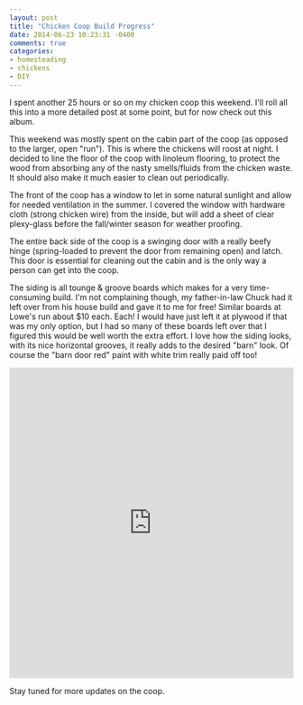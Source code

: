 ```yaml
---
layout: post
title: "Chicken Coop Build Progress"
date: 2014-06-23 10:23:31 -0400
comments: true
categories:
- homesteading
- chickens
- DIY
---
```

I spent another 25 hours or so on my chicken coop this weekend. I'll roll all this into a more detailed post at some point, but for now check out this album.
<!-- more -->

This weekend was mostly spent on the cabin part of the coop (as opposed to the larger, open "run"). This is where the chickens will roost at night. I decided to line the floor of the coop with linoleum flooring, to protect the wood from absorbing any of the nasty smells/fluids from the chicken waste. It should also make it much easier to clean out periodically.

The front of the coop has a window to let in some natural sunlight and allow for needed ventilation in the summer. I covered the window with hardware cloth (strong chicken wire) from the inside, but will add a sheet of clear plexy-glass before the fall/winter season for weather proofing.

The entire back side of the coop is a swinging door with a really beefy hinge (spring-loaded to prevent the door from remaining open) and latch. This door is essential for cleaning out the cabin and is the only way a person can get into the coop.

The siding is all tounge & groove boards which makes for a very time-consuming build. I'm not complaining though, my father-in-law Chuck had it left over from his house build and gave it to me for free! Similar boards at Lowe's run about $10 each. Each! I would have just left it at plywood if that was my only option, but I had so many of these boards left over that I figured this would be well worth the extra effort. I love how the siding looks, with its nice horizontal grooves, it really adds to the desired "barn" look. Of course the "barn door red" paint with white trim really paid off too!

<iframe class="imgur-album" width="100%" height="550" frameborder="0" src="http://imgur.com/a/jtQfY/embed"></iframe>

Stay tuned for more updates on the coop.